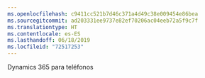 ```yaml
---
ms.openlocfilehash: c9411cc521b7d46c371a4d49c38e009454e86bea
ms.sourcegitcommit: ad203331ee9737e82ef70206ac04eeb72a5f9c7f
ms.translationtype: HT
ms.contentlocale: es-ES
ms.lasthandoff: 06/18/2019
ms.locfileid: "72517253"
---
```

Dynamics 365 para teléfonos